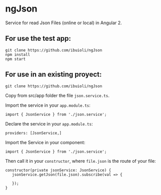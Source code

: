 # ngJson
Service for read Json Files (online or local) in Angular 2.

## For use the test app:

```
git clone https://github.com/ibuioli/ngJson
npm install
npm start
```

## For use in an existing proyect:

```
git clone https://github.com/ibuioli/ngJson
```
Copy from src/app folder the file ```json.service.ts```.

Import the service in your ```app.module.ts```:

```
import { JsonService } from './json.service';
```

Declare the service in your ```app.module.ts```:

```
providers: [JsonService,]
```

Import the Service in your component:

```
import { JsonService } from './json.service';
```

Then call it in your ```constructor```, where ```file.json``` is the route of your file:

```
constructor(private jsonService: JsonService) {
   jsonService.getJson(file.json).subscribe(val => {

   });
}
```
